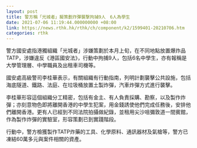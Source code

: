 ```yaml
---
layout: post
title: 警方稱「光城者」擬策劃炸彈襲撃拘捕9人　6人為學生
date: 2021-07-06 11:19:44.000000000 +08:00
link: https://news.rthk.hk/rthk/ch/component/k2/1599401-20210706.htm
categories: rthk
---
```


警方國安處指港獨組織「光城者」涉嫌策劃於本月上旬，在不同地點放置爆炸品TATP，涉嫌違反《港區國安法》，行動中拘捕9人，包括6名中學生，亦有報稱是大學管理層、中學職員及出租車司機等。

國安處高級警司李桂華表示，有關組織有行動指南，列明計劃襲擊公共設施，包括海底隧道、鐵路、法庭、在垃圾桶放置土製炸彈，汽車炸彈方式進行襲擊。

李桂華形容這個組織分工精密，包括有金主、有人負責採購、勘察，以及製作炸彈；亦刻意物色即將離開香港的中學生犯案，用金錢誘使他們完成任務後，安排他們離開香港。更有人已經到不同法院拍攝做紀錄，並租用尖沙咀彌敦道一間賓館，作為製作炸彈的實驗室，形容策劃已到實踐階段。

行動中，警方檢獲製作TATP炸藥的工具、化學原料、通訊器材及氣槍等，警方已凍結60萬多元與案件相關的資產。

